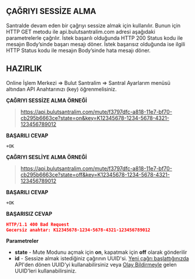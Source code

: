 **ÇAĞRIYI SESSİZE ALMA**
----
Santralde devam eden bir çağrıyı sessize almak için kullanılır. Bunun için HTTP GET metodu ile api.bulutsantralim.com adresi aşağıdaki
parametrelerle çağrılır. İstek başarılı olduğunda HTTP 200 Status kodu ile mesajın Body’sinde başarı mesajı döner. İstek başarısız
olduğunda ise ilgili HTTP Status kodu ile mesajın Body’sinde hata mesajı döner.

**HAZIRLIK**
----
  Online İşlem Merkezi => Bulut Santralim => Santral Ayarlarım menüsü altından API Anahtarınızı (key) öğrenmelisiniz.
  
**ÇAĞRIYI SESSİZE ALMA ÖRNEĞİ**

>https://api.bulutsantralim.com/mute/f3797dfc-a818-11e7-bf70-cb295b6663ce?state=on&key=K12345678-1234-5678-4321-123456789012

**BAŞARILI CEVAP**
```
+OK
```

**ÇAĞRIYI SESLİYE ALMA ÖRNEĞİ**

>https://api.bulutsantralim.com/mute/f3797dfc-a818-11e7-bf70-cb295b6663ce?state=off&key=K12345678-1234-5678-4321-123456789012

**BAŞARILI CEVAP**
```
+OK
```

**BAŞARISIZ CEVAP** 

```json
HTTP/1.1 400 Bad Request 
Gecersiz anahtar: K12345678-1234-5678-4321-123456789012
```
**Parametreler**

* **state** - Mute Modunu açmak için **on**, kapatmak için **off** olarak gönderilir
* **id** - Sessize almak istediğiniz çağrının UUID'si. [Yeni çağrı başlattığınızda](https://github.com/verimor/Bulutsantralim-API/blob/master/begin_call.md) API'den dönen UUID'yi kullanabilirsiniz veya [Olay Bildirmeyle](https://github.com/verimor/Bulutsantralim-API/blob/master/report_event.md) gelen UUID'leri kullanabilirsiniz.
